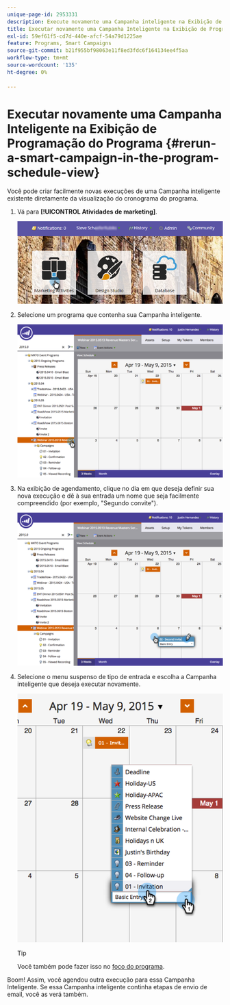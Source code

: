 ```yaml
---
unique-page-id: 2953331
description: Execute novamente uma Campanha inteligente na Exibição de programação - Documentação do Marketo - Documentação do produto
title: Executar novamente uma Campanha Inteligente na Exibição de Programação do Programa
exl-id: 59ef61f5-cd7d-440e-afcf-54a79d1225ae
feature: Programs, Smart Campaigns
source-git-commit: b21f955bf98063e11f8ed3fdc6f164134ee4f5aa
workflow-type: tm+mt
source-wordcount: '135'
ht-degree: 0%

---
```


# Executar novamente uma Campanha Inteligente na Exibição de Programação do Programa {#rerun-a-smart-campaign-in-the-program-schedule-view}

Você pode criar facilmente novas execuções de uma Campanha inteligente existente diretamente da visualização do cronograma do programa.

1. Vá para **[!UICONTROL Atividades de marketing]**.

   ![](assets/login-marketing-activities-3.png)

1. Selecione um programa que contenha sua Campanha inteligente.

   ![](assets/image2015-4-16-14-3a40-3a11.png)

1. Na exibição de agendamento, clique no dia em que deseja definir sua nova execução e dê à sua entrada um nome que seja facilmente compreendido (por exemplo, &quot;Segundo convite&quot;).

   ![](assets/image2015-4-16-14-3a42-3a0.png)

1. Selecione o menu suspenso de tipo de entrada e escolha a Campanha inteligente que deseja executar novamente.

   ![](assets/image2015-4-16-15-3a26-3a33.png)

   >[!TIP]
   >
   >Você também pode fazer isso no [foco do programa](/help/marketo/product-docs/core-marketo-concepts/marketing-calendar/understanding-the-calendar/understand-enable-program-focus.md).

Boom! Assim, você agendou outra execução para essa Campanha Inteligente. Se essa Campanha inteligente continha etapas de envio de email, você as verá também.

